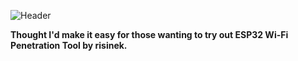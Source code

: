 ![Header](Images/cmheader.png)
<br>



  <b>Thought I'd make it easy for those wanting to try out ESP32 Wi-Fi Penetration Tool by risinek.</b> 
